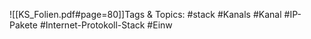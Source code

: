 
![[KS_Folien.pdf#page=80]]Tags & Topics:
   #stack
   #Kanals
   #Kanal
   #IP-Pakete
   #Internet-Protokoll-Stack
   #Einw